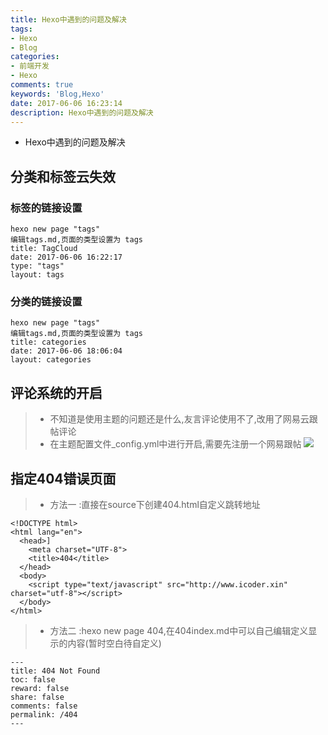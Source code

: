 ```yaml
---
title: Hexo中遇到的问题及解决
tags: 
- Hexo
- Blog
categories: 
- 前端开发
- Hexo
comments: true
keywords: 'Blog,Hexo'
date: 2017-06-06 16:23:14
description: Hexo中遇到的问题及解决
---
```

- Hexo中遇到的问题及解决
<!-- more -->

## 分类和标签云失效

### 标签的链接设置
```
hexo new page "tags"
编辑tags.md,页面的类型设置为 tags
title: TagCloud
date: 2017-06-06 16:22:17
type: "tags"
layout: tags
```

### 分类的链接设置
 ```
 hexo new page "tags"
 编辑tags.md,页面的类型设置为 tags
 title: categories
 date: 2017-06-06 18:06:04
 layout: categories
 ```

## 评论系统的开启
>- 不知道是使用主题的问题还是什么,友言评论使用不了,改用了网易云跟帖评论
>- 在主题配置文件_config.yml中进行开启,需要先注册一个网易跟帖
![](http://or5qwkb5l.bkt.clouddn.com/comments.png "")

## 指定404错误页面
>- 方法一 :直接在source下创建404.html自定义跳转地址
```
<!DOCTYPE html>
<html lang="en">
  <head>]
  	<meta charset="UTF-8">
  	<title>404</title>
  </head>
  <body>
  	<script type="text/javascript" src="http://www.icoder.xin" charset="utf-8"></script>
  </body>
</html>
```
>- 方法二 :hexo new page 404,在404index.md中可以自己编辑定义显示的内容(暂时空白待自定义)
```
---
title: 404 Not Found
toc: false
reward: false
share: false
comments: false
permalink: /404
---
```

